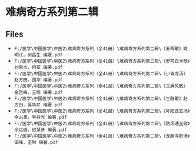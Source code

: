 # 难病奇方系列第二辑

## Files

- `F:/医学\中国医学\中医2\难病奇方系列（全41册）\难病奇方系列第二辑\《五苓散》姚明江，何昌生 编著.pdf`
- `F:/医学\中国医学\中医2\难病奇方系列（全41册）\难病奇方系列第二辑\《参苓白术散》刘惠杰，何军 编著.pdf`
- `F:/医学\中国医学\中医2\难病奇方系列（全41册）\难病奇方系列第二辑\《小青龙汤》赵方田，国华 编著.pdf`
- `F:/医学\中国医学\中医2\难病奇方系列（全41册）\难病奇方系列第二辑\《玉屏风散》金哲峰，王聪 编著.pdf`
- `F:/医学\中国医学\中医2\难病奇方系列（全41册）\难病奇方系列第二辑\《生脉散》赵方田，吴华芹 编著.pdf`
- `F:/医学\中国医学\中医2\难病奇方系列（全41册）\难病奇方系列第二辑\《补阳还五汤》余志勇，李祥光 编著.pdf`
- `F:/医学\中国医学\中医2\难病奇方系列（全41册）\难病奇方系列第二辑\《防风通圣散》佘远遥，迟慧彦 编著.pdf`
- `F:/医学\中国医学\中医2\难病奇方系列（全41册）\难病奇方系列第二辑\《龙胆泻肝汤》田峰，王琳 编著.pdf`
